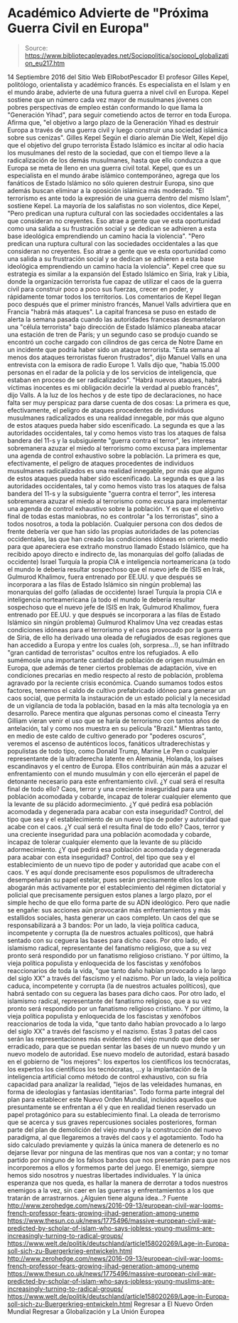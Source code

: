 # Académico Advierte de "Próxima Guerra Civil en Europa"

> Source: https://www.bibliotecapleyades.net/Sociopolitica/sociopol_globalization_eu217.htm

14 Septiembre 2016
del Sitio Web ElRobotPescador
El profesor Gilles Kepel, politólogo, orientalista y académico francés. Es especialista en el Islam y en el mundo árabe, advierte de una futura guerra a nivel civil en Europa. Kepel sostiene que un número cada vez mayor de musulmanes jóvenes con pobres perspectivas de empleo están conformando lo que llama la "Generación Yihad", para seguir cometiendo actos de terror en toda Europa. Afirma que,
"el objetivo a largo plazo de la Generación Yihad es destruir Europa a través de una guerra civil y luego construir una sociedad islámica sobre sus cenizas".
Gilles Kepel
Según el diario alemán Die Welt, Kepel dijo que el objetivo del grupo terrorista Estado Islámico es incitar al odio hacia los musulmanes del resto de la sociedad, que con el tiempo lleve a la radicalización de los demás musulmanes, hasta que ello conduzca a que Europa se meta de lleno en una guerra civil total. Kepel, que es un especialista en el mundo árabe islámico contemporáneo, agrega que los fanáticos de Estado Islámico no sólo quieren destruir Europa, sino que además buscan eliminar a la oposición islámica más moderado.
"El terrorismo es ante todo la expresión de una guerra dentro del mismo Islam", sostiene Kepel.
La mayoría de los salafistas no son violentos, dice Kepel,
"Pero predican una ruptura cultural con las sociedades occidentales a las que consideran no creyentes. Eso atrae a gente que ve esta oportunidad como una salida a su frustración social y se dedican se adhieren a esta base ideológica emprendiendo un camino hacia la violencia".
"Pero predican una ruptura cultural con las sociedades occidentales a las que consideran no creyentes.
Eso atrae a gente que ve esta oportunidad como una salida a su frustración social y se dedican se adhieren a esta base ideológica emprendiendo un camino hacia la violencia".
Kepel cree que su estrategia es similar a la expansión del Estado Islámico en Siria, Irak y Libia, donde la organización terrorista fue capaz de utilizar el caos de la guerra civil para construir poco a poco sus fuerzas, crecer en poder, y rápidamente tomar todos los territorios. Los comentarios de Kepel llegan poco después que el primer ministro francés, Manuel Valls advirtiera que en Francia "habrá más ataques". La capital francesa se puso en estado de alerta la semana pasada cuando las autoridades francesas desmantelaron una "célula terrorista" bajo dirección de Estado Islámico planeaba atacar una estación de tren de París; y un segundo caso se produjo cuando se encontró un coche cargado con cilindros de gas cerca de Notre Dame en un incidente que podría haber sido un ataque terrorista.
"Esta semana al menos dos ataques terroristas fueron frustrados", dijo Manuel Valls en una entrevista con la emisora de radio Europe 1.
Valls dijo que,
"había 15.000 personas en el radar de la policía y de los servicios de inteligencia, que estaban en proceso de ser radicalizados". "Habrá nuevos ataques, habrá víctimas inocentes es mi obligación decirle la verdad al pueblo francés", dijo Valls.
A la luz de los hechos y de este tipo de declaraciones, no hace falta ser muy perspicaz para darse cuenta de dos cosas:
La primera es que, efectivamente, el peligro de ataques procedentes de individuos musulmanes radicalizados es una realidad innegable, por más que alguno de estos ataques pueda haber sido escenificado. La segunda es que a las autoridades occidentales, tal y como hemos visto tras los ataques de falsa bandera del 11-s y la subsiguiente "guerra contra el terror", les interesa sobremanera azuzar el miedo al terrorismo como excusa para implementar una agenda de control exhaustivo sobre la población.
La primera es que, efectivamente, el peligro de ataques procedentes de individuos musulmanes radicalizados es una realidad innegable, por más que alguno de estos ataques pueda haber sido escenificado.
La segunda es que a las autoridades occidentales, tal y como hemos visto tras los ataques de falsa bandera del 11-s y la subsiguiente "guerra contra el terror", les interesa sobremanera azuzar el miedo al terrorismo como excusa para implementar una agenda de control exhaustivo sobre la población.
Y es que el objetivo final de todas estas maniobras, no es controlar "a los terroristas", sino a todos nosotros, a toda la población. Cualquier persona con dos dedos de frente debería ver que han sido las propias autoridades de las potencias occidentales, las que han creado las condiciones idóneas en oriente medio para que apareciera ese extraño monstruo llamado Estado Islámico, que ha recibido apoyo directo e indirecto de,
las monarquías del golfo (aliadas de occidente) Israel Turquía la propia CIA e inteligencia norteamericana (a todo el mundo le debería resultar sospechoso que el nuevo jefe de ISIS en Irak, Gulmurod Khalimov, fuera entrenado por EE.UU. y que después se incorporara a las filas de Estado Islámico sin ningún problema)
las monarquías del golfo (aliadas de occidente)
Israel
Turquía
la propia CIA e inteligencia norteamericana (a todo el mundo le debería resultar sospechoso que el nuevo jefe de ISIS en Irak, Gulmurod Khalimov, fuera entrenado por EE.UU. y que después se incorporara a las filas de Estado Islámico sin ningún problema)
Gulmurod Khalimov
Una vez creadas estas condiciones idóneas para el terrorismo y el caos provocado por la guerra de Siria, de ello ha derivado una oleada de refugiados de esas regiones que han accedido a Europa y entre los cuales (oh, sorpresa...!), se han infiltrado "gran cantidad de terroristas" ocultos entre los refugiados. A ello sumémosle una importante cantidad de población de origen musulmán en Europa, que además de tener ciertos problemas de adaptación, vive en condiciones precarias en medio respecto al resto de población, problema agravado por la reciente crisis económica.
Cuando sumamos todos estos factores, tenemos el caldo de cultivo prefabricado idóneo para generar un caos social, que permita la instauración de un estado policial y la necesidad de un vigilancia de toda la población, basad en la más alta tecnología ya en desarrollo.
Parece mentira que algunas personas como el cineasta Terry Gilliam vieran venir el uso que se haría de terrorismo con tantos años de antelación, tal y como nos muestra en su película "Brazil."
Mientras tanto, en medio de este caldo de cultivo generado por "poderes oscuros", veremos el ascenso de auténticos locos, fanáticos ultraderechistas y populistas de todo tipo, como Donald Trump, Marine Le Pen o cualquier representante de la ultraderecha latente en Alemania, Holanda, los países escandinavos y el centro de Europa. Ellos contribuirán aún más a azuzar el enfrentamiento con el mundo musulmán y con ello ejercerán el papel de detonante necesario para este enfrentamiento civil.
¿Y cual será el resulta final de todo ello? Caos, terror y una creciente inseguridad para una población acomodada y cobarde, incapaz de tolerar cualquier elemento que la levante de su plácido adormecimiento. ¿Y qué pedirá esa población acomodada y degenerada para acabar con esta inseguridad? Control, del tipo que sea y el establecimiento de un nuevo tipo de poder y autoridad que acabe con el caos.
¿Y cual será el resulta final de todo ello? Caos, terror y una creciente inseguridad para una población acomodada y cobarde, incapaz de tolerar cualquier elemento que la levante de su plácido adormecimiento.
¿Y qué pedirá esa población acomodada y degenerada para acabar con esta inseguridad? Control, del tipo que sea y el establecimiento de un nuevo tipo de poder y autoridad que acabe con el caos.
Y es aquí donde precisamente esos populismos de ultraderecha desempeñarán su papel estelar, pues serán precisamente ellos los que abogarán más activamente por el establecimiento del régimen dictatorial y policial que precisamente persiguen estos planes a largo plazo, por el simple hecho de que ello forma parte de su ADN ideológico.
Pero que nadie se engañe:
sus acciones aún provocarán más enfrentamientos y más estallidos sociales, hasta generar un caos completo.
Un caos del que se responsabilizará a 3 bandos:
Por un lado, la vieja política caduca, incompetente y corrupta (la de nuestros actuales políticos), que habrá sentado con su ceguera las bases para dicho caos. Por otro lado, el islamismo radical, representante del fanatismo religioso, que a su vez pronto será respondido por un fanatismo religioso cristiano. Y por último, la vieja política populista y enloquecida de los fascistas y xenófobos reaccionarios de toda la vida, "que tanto daño habían provocado a lo largo del siglo XX" a través del fascismo y el nazismo.
Por un lado, la vieja política caduca, incompetente y corrupta (la de nuestros actuales políticos), que habrá sentado con su ceguera las bases para dicho caos.
Por otro lado, el islamismo radical, representante del fanatismo religioso, que a su vez pronto será respondido por un fanatismo religioso cristiano.
Y por último, la vieja política populista y enloquecida de los fascistas y xenófobos reaccionarios de toda la vida, "que tanto daño habían provocado a lo largo del siglo XX" a través del fascismo y el nazismo.
Estas 3 patas del caos serán las representaciones más evidentes del viejo mundo que debe ser erradicado, para que se puedan sentar las bases de un nuevo mundo y un nuevo modelo de autoridad. Ese nuevo modelo de autoridad, estará basado en el gobierno de "los mejores":
los expertos los científicos los tecnócratas,
los expertos
los científicos
los tecnócratas,
...y la implantación de la inteligencia artificial como método de control exhaustivo, con su fría capacidad para analizar la realidad,
"lejos de las veleidades humanas, en forma de ideologías y fantasías identitarias".
Todo forma parte integral del plan para establecer este Nuevo Orden Mundial, incluidos aquellos que presuntamente se enfrentan a él y que en realidad tienen reservado un papel protagónico para su establecimiento final. La oleada de terrorismo que se acerca y sus graves repercusiones sociales posteriores, forman parte del plan de demolición del viejo mundo y la construcción del nuevo paradigma, al que llegaremos a través del caos y el agotamiento.
Todo ha sido calculado previamente y quizás la única manera de detenerlo es no dejarse llevar por ninguna de las mentiras que nos van a contar; y no tomar partido por ninguno de los falsos bandos que nos presentarán para que nos incorporemos a ellos y formemos parte del juego. El enemigo, siempre hemos sido nosotros y nuestras libertades individuales. Y la única esperanza que nos queda, es hallar la manera de derrotar a todos nuestros enemigos a la vez, sin caer en las guerras y enfrentamientos a los que tratarán de arrastrarnos. ¿Alguien tiene alguna idea...?
Fuente
http://www.zerohedge.com/news/2016-09-13/european-civil-war-looms-french-professor-fears-growing-jihad-generation-among-unemp https://www.thesun.co.uk/news/1775496/massive-european-civil-war-predicted-by-scholar-of-islam-who-says-jobless-young-muslims-are-increasingly-turning-to-radical-groups/ https://www.welt.de/politik/deutschland/article158020269/Lage-in-Europa-soll-sich-zu-Buergerkrieg-entwickeln.html
http://www.zerohedge.com/news/2016-09-13/european-civil-war-looms-french-professor-fears-growing-jihad-generation-among-unemp
https://www.thesun.co.uk/news/1775496/massive-european-civil-war-predicted-by-scholar-of-islam-who-says-jobless-young-muslims-are-increasingly-turning-to-radical-groups/
https://www.welt.de/politik/deutschland/article158020269/Lage-in-Europa-soll-sich-zu-Buergerkrieg-entwickeln.html
Regresar a El Nuevo Orden Mundial
Regresar a Globalización y La Unión Europea
